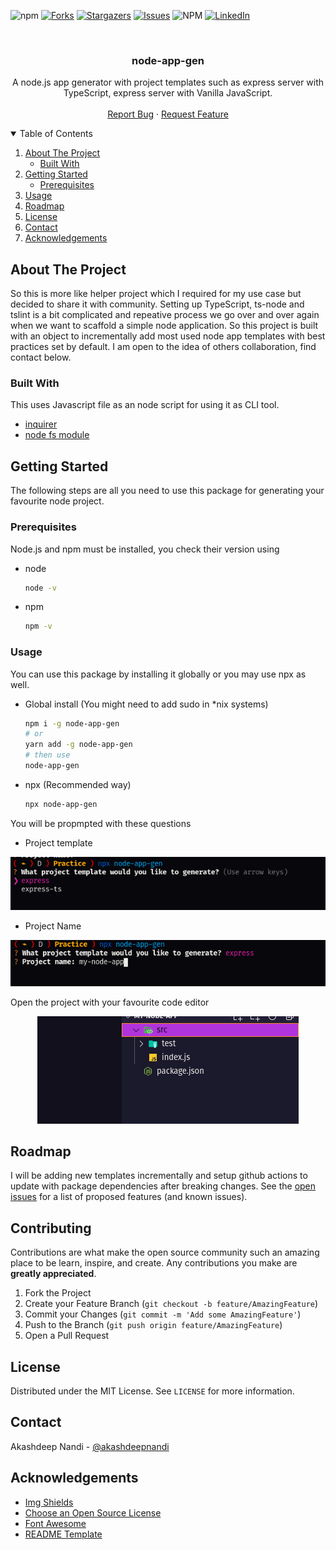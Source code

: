 <!--
*** Thanks for checking out the Best-README-Template. If you have a suggestion
*** that would make this better, please fork the repo and create a pull request
*** or simply open an issue with the tag "enhancement".
*** Thanks again! Now go create something AMAZING! :D
-->

<!-- PROJECT SHIELDS -->
<!--
*** I'm using markdown "reference style" links for readability.
*** Reference links are enclosed in brackets [ ] instead of parentheses ( ).
*** See the bottom of this document for the declaration of the reference variables
*** for contributors-url, forks-url, etc. This is an optional, concise syntax you may use.
*** https://www.markdownguide.org/basic-syntax/#reference-style-links
-->

<!-- [![Contributors][contributors-shield]][contributors-url] -->

![npm](https://img.shields.io/npm/v/node-app-gen?style=for-the-badge)
[![Forks][forks-shield]][forks-url]
[![Stargazers][stars-shield]][stars-url]
[![Issues][issues-shield]][issues-url]
![NPM](https://img.shields.io/npm/l/node-app-gen?style=for-the-badge)
[![LinkedIn][linkedin-shield]][linkedin-url]

<!-- PROJECT LOGO -->
<br />
<p align="center">
  <!-- <a href="https://github.com/akashdeepnandi/node-app-gen"></a> -->

  <h3 align="center">node-app-gen</h3>

  <p align="center">
    A node.js app generator with project templates such as express server with TypeScript, express server with Vanilla JavaScript.
    <br />
    <!-- <a href="https://github.com/othneildrew/Best-README-Template"><strong>Explore the docs »</strong></a> -->
    <br />
    <!--<br />
     <a href="https://github.com/othneildrew/Best-README-Template">View Demo</a>
    · -->
    <a href="https://github.com/akashdeepnandi/node-app-gen/issues">Report Bug</a>
    ·
    <a href="https://github.com/akashdeepnandi/node-app-gen/issues">Request Feature</a>
  </p>
</p>

<!-- TABLE OF CONTENTS -->
<details open="open">
  <summary>Table of Contents</summary>
  <ol>
    <li>
      <a href="#about-the-project">About The Project</a>
      <ul>
        <li><a href="#built-with">Built With</a></li>
      </ul>
    </li>
    <li>
      <a href="#getting-started">Getting Started</a>
      <ul>
        <li><a href="#prerequisites">Prerequisites</a></li>
      </ul>
    </li>
    <li><a href="#usage">Usage</a></li>
		 <li><a href="#roadmap">Roadmap</a></li>
    <!-- <li><a href="#roadmap">Roadmap</a></li> -->
    <!-- <li><a href="#contributing">Contributing</a></li> -->
    <li><a href="#license">License</a></li>
    <li><a href="#contact">Contact</a></li>
    <li><a href="#acknowledgements">Acknowledgements</a></li>
  </ol>
</details>

<!-- ABOUT THE PROJECT -->

## About The Project

<!-- [![Product Name Screen Shot][product-screenshot]](https://example.com) -->

So this is more like helper project which I required for my use case but decided to share it with community. Setting up TypeScript, ts-node and tslint is a bit complicated and repeative process we go over and over again when we want to scaffold a simple node application. So this project is built with an object to incrementally add most used node app templates with best practices set by default. I am open to the idea of others collaboration, find contact below.

### Built With

This uses Javascript file as an node script for using it as CLI tool.

- [inquirer](https://www.npmjs.com/package/inquirer)
- [node fs module](https://nodejs.org/api/fs.html)

<!-- GETTING STARTED -->

## Getting Started

The following steps are all you need to use this package for generating your favourite node project.

### Prerequisites

Node.js and npm must be installed, you check their version using

- node
  ```sh
  node -v
  ```
- npm
  ```sh
  npm -v
  ```

### Usage

You can use this package by installing it globally or you may use npx as well.

- Global install (You might need to add sudo in \*nix systems)
  ```sh
  npm i -g node-app-gen
  # or
  yarn add -g node-app-gen
  # then use
  node-app-gen
  ```
- npx (Recommended way)
  ```sh
  npx node-app-gen
  ```

You will be propmpted with these questions

- Project template
<p align="center">
<img src="https://raw.githubusercontent.com/akashdeepnandi/image-bucket/main/node-app-gen/step1.png" alt="Logo"></p>

- Project Name
<p align="center">
<img src="https://raw.githubusercontent.com/akashdeepnandi/image-bucket/main/node-app-gen/step2.png" alt="Logo"></p>

Open the project with your favourite code editor

<p align="center">
<img src="https://raw.githubusercontent.com/akashdeepnandi/image-bucket/main/node-app-gen/step3.png" alt="Logo"></p>

## Roadmap

I will be adding new templates incrementally and setup github actions to update with package dependencies after breaking changes.
See the [open issues](https://github.com/akashdeepnandi/node-app-gen/issues) for a list of proposed features (and known issues).

<!-- CONTRIBUTING -->

## Contributing

Contributions are what make the open source community such an amazing place to be learn, inspire, and create. Any contributions you make are **greatly appreciated**.

1. Fork the Project
2. Create your Feature Branch (`git checkout -b feature/AmazingFeature`)
3. Commit your Changes (`git commit -m 'Add some AmazingFeature'`)
4. Push to the Branch (`git push origin feature/AmazingFeature`)
5. Open a Pull Request

<!-- LICENSE -->

## License

Distributed under the MIT License. See `LICENSE` for more information.

<!-- CONTACT -->

## Contact

Akashdeep Nandi - [@akashdeepnandi](https://www.linkedin.com/in/akashdeepnandi)

<!-- ACKNOWLEDGEMENTS -->

## Acknowledgements

- [Img Shields](https://shields.io)
- [Choose an Open Source License](https://choosealicense.com)
- [Font Awesome](https://fontawesome.com)
- [README Template](https://github.com/othneildrew/Best-README-Template)

<!-- MARKDOWN LINKS & IMAGES -->
<!-- https://www.markdownguide.org/basic-syntax/#reference-style-links -->

[contributors-shield]: https://img.shields.io/github/contributors/akashdeepnandi/node-app-gen.svg?style=for-the-badge
[contributors-url]: https://github.com/akashdeepnandi/node-app-gen/graphs/contributors
[forks-shield]: https://img.shields.io/github/forks/akashdeepnandi/node-app-gen.svg?style=for-the-badge
[forks-url]: https://github.com/akashdeepnandi/node-app-gen/network/members
[stars-shield]: https://img.shields.io/github/stars/akashdeepnandi/node-app-gen.svg?style=for-the-badge
[stars-url]: https://github.com/akashdeepnandi/node-app-gen/stargazers
[issues-shield]: https://img.shields.io/github/issues/akashdeepnandi/node-app-gen.svg?style=for-the-badge
[issues-url]: https://github.com/akashdeepnandi/node-app-gen/issues
[license-shield]: https://img.shields.io/github/license/akashdeepnandi/node-app-gen.svg?style=for-the-badge
[license-url]: https://github.com/akashdeepnandi/node-app-gen/blob/master/LICENSE
[linkedin-shield]: https://img.shields.io/badge/-LinkedIn-black.svg?style=for-the-badge&logo=linkedin&colorB=555
[linkedin-url]: https://www.linkedin.com/in/akashdeepnandi
[product-screenshot]: images/screenshot.png
